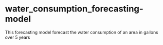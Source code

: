 # water_consumption_forecasting-model
This forecasting model forecast the water consumption of an area in gallons over 5 years
